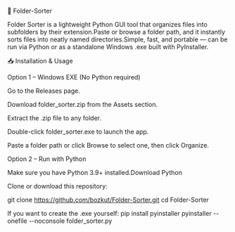 📂 Folder-Sorter

Folder Sorter is a lightweight Python GUI tool that organizes files into subfolders by their extension.Paste or browse a folder path, and it instantly sorts files into neatly named directories.Simple, fast, and portable — can be run via Python or as a standalone Windows .exe built with PyInstaller.

📥 Installation & Usage

Option 1 – Windows EXE (No Python required)

Go to the Releases page.

Download folder_sorter.zip from the Assets section.

Extract the .zip file to any folder.

Double-click folder_sorter.exe to launch the app.

Paste a folder path or click Browse to select one, then click Organize.

Option 2 – Run with Python

Make sure you have Python 3.9+ installed.Download Python

Clone or download this repository:

git clone https://github.com/bozkut/Folder-Sorter.git
cd Folder-Sorter

If you want to create the .exe yourself:
pip install pyinstaller
pyinstaller --onefile --noconsole folder_sorter.py
